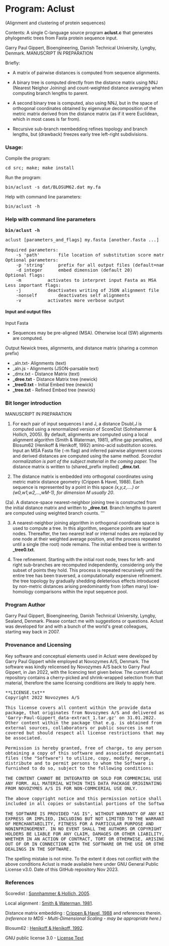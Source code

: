# Program: Aclust
(Alignment and clustering of protein sequences)

Contents: A single C-language source program **aclust.c** that generates phylogenetic trees from Fasta protein sequence input.

Garry Paul Gippert, Bioengineering, Danish Technical University, Lyngby, Denmark. MANUSCRIPT IN PREPARATION

Briefly:

- A matrix of pairwise distances is computed from sequence alignments.

- A binary tree is computed directly from the distance matrix using NNJ (Nearest Neighor Joining) and count-weighted distance averaging when computing branch lengths to parent.

- A second binary tree is computed, also using NNJ, but in the space of orthogonal coordinates obtained by eigenvalue decomposition of the metric matrix derived from the distance matrix (as if it were Euclidean, which in most cases is far from).

- Recursive sub-branch reembedding refines topology and branch lengths, but (drawback) freezes early tree left-right subdivisions.

### Usage:
Compile the program: <pre>cd src; make; make install</pre>

Run the program: <pre>bin/aclust -s dat/BLOSUM62.dat my.fa</pre>

Help with command line parameters: <pre>bin/aclust -h</pre>

### Help with command line parameters
<b><pre>bin/aclust -h</pre></b>
<pre>
aclust [parameters_and_flags] my.fasta [another.fasta ...] 

Required parameters:
	-s 'path'		file location of substitution score matrix (could be 'dat/BLOSUM62.txt')
Optional parameters:
	-p 'string'		prefix for all output files (default=name of first input fasta file)
	-d integer		embed dimension (default 20)
Optional flags:
	-m 			activates to interpret input Fasta as MSA
Less important flags:
	-j			deactivates writing of JSON alignment file
	-nonself		deactivates self alignments
	-v			activates more verbose output
</pre>

#### Input and output files
Input Fasta
- Sequences may be pre-aligned (MSA). Otherwise local (SW) alignments are computed.

Output Newick trees, alignments, and distance matrix (sharing a common prefix)
- _aln.txt- Alignments (text)
- _aln.js - Alignments (JSON-parsable text)
- _dmx.txt - Distance Matrix (text)
- **_dree.txt** - Distance Matrix tree (newick)
- **_tree0.txt** - Initial Embed tree (newick)
- **_tree.txt** - Refined Embed tree (newick)

### Bit longer introduction

MANUSCRIPT IN PREPARATION

1. For each pair of input sequences I and J, a distance DsubI,J is computed using a renormalized version of ScoreDist (Sohnhammer & Hollich, 2005). By default, alignments are computed using a local alignment algorithm (Smith & Waterman, 1981), affine gap penalties, and Blosum62 (Henikoff & Henikoff, 1992) amino-acid substitution scores. Input an MSA Fasta file (-m flag) and inferred pairwise alignment scores and derived distances are computed using the same method. <i>Scoredist normalization is part of the subject material in the coming paper.</i> The distance matrix is written to (shared_prefix implied) **_dmx.txt**.

2. The distance matrix is embedded into orthogonal coordinates using metric matrix distance geometry (Crippen & Havel, 1988). Each sequence is represented by a point in this space <i>(x,y,z,....) or (w0,w1,w2,...,wM-1), for dimension M usually 20</i>.
   
(2a). A distance-space nearest-neighbor joining tree is constructed from the initial distance matrix and written to **_dree.txt**. Branch lengths to parent are computed using weighted branch counts.
'''

3. A nearest-neighbor joining algorithm in orthogonal coordinate space is used to compute a tree. In this algorithm, sequence points are leaf nodes. Thereafter, the two nearest leaf or internal nodes are replaced by one node at their weighted average position, and the process repeated until a single (the root) node remains.  The initial embed tree is written to **_tree0.txt**.

4. Tree refinement. Starting with the initial root node, trees for left- and right sub-branches are recomputed independently, considering only the subset of points they hold. This process is repeated recursively until the entire tree has been traversed, a computationally expensive refinement. the tree topology by gradually shedding deleterious effects introduced by non-metric distances arising predominantly from (often many) low-homology comparisons within the input sequence pool.

### Program Author
Garry Paul Gippert, Bioengineering, Danish Technical University, Lyngby, Sealand, Denmark. Please contact me with suggestions or questions. Aclust was developed for and with a bunch of the world's great colleagues, starting way back in 2007.

### Provenance and Licensing
Key software and conceptual elements used in Aclust were developed by Garry Paul Gippert while employed at Novozymes A/S, Denmark. The software was kindly relicensed by Novozymes A/S back to Garry Paul Gippert, in Jan 2022, with the licencing text given below. The current Aclust repository contains a cherry-picked and shrink-wrapped selection from that material, therefore the same licensing conditions are likely to apply here.
<pre>**LICENSE.txt** 
Copyright 2022 Novozymes A/S

This license covers all content within the provide data 
package, that originates from Novozymes A/S and delivered as 
'Garry-Paul-Gippert_data-extract_1.tar.gz' on 31.01.2022. 
Other content within the package that e.g. is obtained from 
external sources, collaborators or public sources is not 
covered but should respect all license restrictions that may 
be associated. 

Permission is hereby granted, free of charge, to any person 
obtaining a copy of this software and associated documentation 
files (the "Software") to utilize, copy, modify, merge, 
distribute and to permit persons to whom the Software is 
furnished to do so, subject to the following conditions:

THE CONTENT CANNOT BE INTEGRATED OR SOLD FOR COMMERCIAL USE IN 
ANY FORM. ALL MATERIAL WITHIN THIS DATA PACKAGE ORIGINATING 
FROM NOVOZYMES A/S IS FOR NON-COMMCERIAL USE ONLY.

The above copyright notice and this permission notice shall be 
included in all copies or substantial portions of the Software.

THE SOFTWARE IS PROVIDED "AS IS", WITHOUT WARRANTY OF ANY KIND, 
EXPRESS OR IMPLIED, INCLUDING BUT NOT LIMITED TO THE WARRANTIES 
OF MERCHANTABILITY, FITNESS FOR A PARTICULAR PURPOSE AND 
NONINFRINGEMENT. IN NO EVENT SHALL THE AUTHORS OR COPYRIGHT 
HOLDERS BE LIABLE FOR ANY CLAIM, DAMAGES OR OTHER LIABILITY, 
WHETHER IN AN ACTION OF CONTRACT, TORT OR OTHERWISE, ARISING FROM, 
OUT OF OR IN CONNECTION WITH THE SOFTWARE OR THE USE OR OTHER 
DEALINGS IN THE SOFTWARE.
</pre>

The spelling mistake is not mine. To the extent it does not conflict with the above conditions Aclust is made available here under GNU General Public License v3.0. Date of this GitHub repository Nov 2023.

### References

Scoredist : [Sonnhammer & Hollich, 2005](https://pubmed.ncbi.nlm.nih.gov/15857510/).

Local alignment : [Smith & Waterman, 1981](https://pubmed.ncbi.nlm.nih.gov/7265238).

Distance matrix embedding : [Crippen & Havel, 1988](https://onlinelibrary.wiley.com/doi/abs/10.1002/jcc.540110212) and references therein. <i>(reference to MDS - Multi-Dimensional Scaling - may be appropriate here.)</i>

Blosum62 : [Henikoff & Henikoff, 1992](https://www.ncbi.nlm.nih.gov/pmc/articles/PMC50453/).

GNU public license 3.0 - [License Text](https://www.gnu.org/licenses/gpl-3.0.html#license-text)

